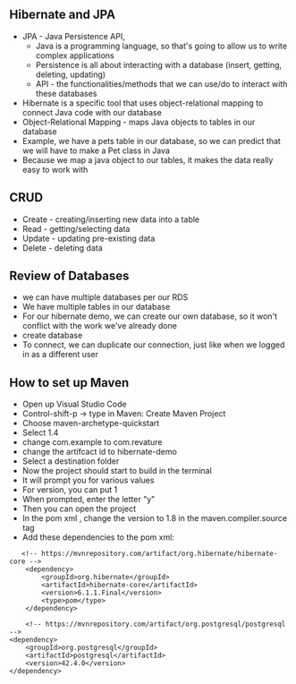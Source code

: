 ## Hibernate and JPA
- JPA  - Java Persistence API, 
    - Java is a programming language, so that's going to allow us to write complex applications
    - Persistence is all about interacting with a database (insert, getting, deleting, updating)
    - API - the functionalities/methods that we can use/do to interact with these databases
- Hibernate is a specific tool that uses object-relational mapping to connect Java code with our database
- Object-Relational Mapping - maps Java objects to tables in our database
- Example, we have a pets table in our database, so we can predict that we will have to make a Pet class in Java
- Because we map a java object to our tables, it makes the data really easy to work with

## CRUD
- Create - creating/inserting new data into a table
- Read - getting/selecting data
- Update - updating pre-existing data
- Delete - deleting data

## Review of Databases
- we can have multiple databases per our RDS
- We have multiple tables in our database
- For our hibernate demo, we can create our own database, so it won't conflict with the work we've already done
- create database <name>
- To connect, we can duplicate our connection, just like when we logged in as a different user

## How to set up Maven
- Open up Visual Studio Code
- Control-shift-p -> type in Maven: Create Maven Project
- Choose maven-archetype-quickstart
- Select 1.4
- change com.example to com.revature
- change the artifcact id to hibernate-demo
- Select a destination folder
- Now the project should start to build in the terminal
- It will prompt you for various values
- For version, you can put 1
- When prompted, enter the letter "y"
- Then you can open the project
- In the pom xml , change the version to 1.8 in the maven.compiler.source tag
- Add these dependencies to the pom xml:
```
   <!-- https://mvnrepository.com/artifact/org.hibernate/hibernate-core -->
    <dependency>
        <groupId>org.hibernate</groupId>
        <artifactId>hibernate-core</artifactId>
        <version>6.1.1.Final</version>
        <type>pom</type>
    </dependency>

    <!-- https://mvnrepository.com/artifact/org.postgresql/postgresql -->
<dependency>
    <groupId>org.postgresql</groupId>
    <artifactId>postgresql</artifactId>
    <version>42.4.0</version>
</dependency>
```